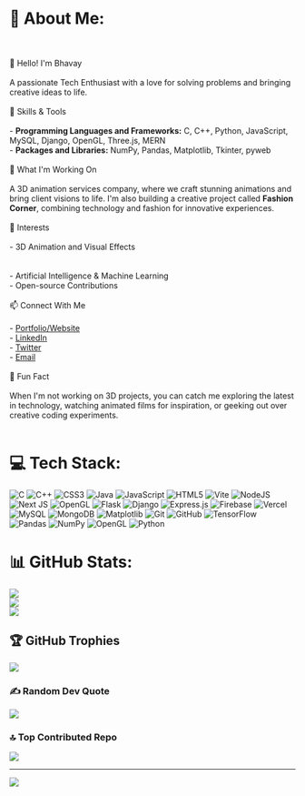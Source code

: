 # 💫 About Me:
<br><br>👋 Hello! I'm Bhavay<br><br>A passionate  Tech Enthusiast with a love for solving problems and bringing creative ideas to life.<br><br>🔧 Skills & Tools<br><br>- **Programming Languages and Frameworks:** C, C++, Python, JavaScript, MySQL, Django, OpenGL, Three.js, MERN<br>- **Packages and Libraries:** NumPy, Pandas, Matplotlib, Tkinter, pyweb<br><br>🌱 What I'm Working On<br><br>A 3D animation services company, where we craft stunning animations and bring client visions to life. I'm also building a creative project called **Fashion Corner**, combining technology and fashion for innovative experiences.<br><br>🎯 Interests<br><br>- 3D Animation and Visual Effects<br><br><br>- Artificial Intelligence & Machine Learning<br>- Open-source Contributions<br><br>📫 Connect With Me<br><br>- [Portfolio/Website](https://yourportfolio.com)<br>- [LinkedIn](https://linkedin.com/in/yourprofile)<br>- [Twitter](https://twitter.com/yourhandle)<br>- [Email](mailto\:youremail@example.com)<br><br>🚀 Fun Fact<br><br>When I'm not working on 3D projects, you can catch me exploring the latest in  technology, watching animated films for inspiration, or geeking out over creative coding experiments.<br><br>


# 💻 Tech Stack:
![C](https://img.shields.io/badge/c-%2300599C.svg?style=for-the-badge&logo=c&logoColor=white) ![C++](https://img.shields.io/badge/c++-%2300599C.svg?style=for-the-badge&logo=c%2B%2B&logoColor=white) ![CSS3](https://img.shields.io/badge/css3-%231572B6.svg?style=for-the-badge&logo=css3&logoColor=white) ![Java](https://img.shields.io/badge/java-%23ED8B00.svg?style=for-the-badge&logo=openjdk&logoColor=white) ![JavaScript](https://img.shields.io/badge/javascript-%23323330.svg?style=for-the-badge&logo=javascript&logoColor=%23F7DF1E) ![HTML5](https://img.shields.io/badge/html5-%23E34F26.svg?style=for-the-badge&logo=html5&logoColor=white) ![Vite](https://img.shields.io/badge/vite-%23646CFF.svg?style=for-the-badge&logo=vite&logoColor=white) ![NodeJS](https://img.shields.io/badge/node.js-6DA55F?style=for-the-badge&logo=node.js&logoColor=white) ![Next JS](https://img.shields.io/badge/Next-black?style=for-the-badge&logo=next.js&logoColor=white) ![OpenGL](https://img.shields.io/badge/OpenGL-%23FFFFFF.svg?style=for-the-badge&logo=opengl) ![Flask](https://img.shields.io/badge/flask-%23000.svg?style=for-the-badge&logo=flask&logoColor=white) ![Django](https://img.shields.io/badge/django-%23092E20.svg?style=for-the-badge&logo=django&logoColor=white) ![Express.js](https://img.shields.io/badge/express.js-%23404d59.svg?style=for-the-badge&logo=express&logoColor=%2361DAFB) ![Firebase](https://img.shields.io/badge/firebase-%23039BE5.svg?style=for-the-badge&logo=firebase) ![Vercel](https://img.shields.io/badge/vercel-%23000000.svg?style=for-the-badge&logo=vercel&logoColor=white) ![MySQL](https://img.shields.io/badge/mysql-4479A1.svg?style=for-the-badge&logo=mysql&logoColor=white) ![MongoDB](https://img.shields.io/badge/MongoDB-%234ea94b.svg?style=for-the-badge&logo=mongodb&logoColor=white) ![Matplotlib](https://img.shields.io/badge/Matplotlib-%23ffffff.svg?style=for-the-badge&logo=Matplotlib&logoColor=black) ![Git](https://img.shields.io/badge/git-%23F05033.svg?style=for-the-badge&logo=git&logoColor=white) ![GitHub](https://img.shields.io/badge/github-%23121011.svg?style=for-the-badge&logo=github&logoColor=white) ![TensorFlow](https://img.shields.io/badge/TensorFlow-%23FF6F00.svg?style=for-the-badge&logo=TensorFlow&logoColor=white) ![Pandas](https://img.shields.io/badge/pandas-%23150458.svg?style=for-the-badge&logo=pandas&logoColor=white) ![NumPy](https://img.shields.io/badge/numpy-%23013243.svg?style=for-the-badge&logo=numpy&logoColor=white) ![OpenGL](https://img.shields.io/badge/OpenGL-white?logo=OpenGL&style=for-the-badge) ![Python](https://img.shields.io/badge/python-3670A0?style=for-the-badge&logo=python&logoColor=ffdd54)
# 📊 GitHub Stats:
![](https://github-readme-stats.vercel.app/api?username=bhavay07&theme=dark&hide_border=false&include_all_commits=false&count_private=false)<br/>
![](https://github-readme-streak-stats.herokuapp.com/?user=bhavay07&theme=dark&hide_border=false)<br/>
![](https://github-readme-stats.vercel.app/api/top-langs/?username=bhavay07&theme=dark&hide_border=false&include_all_commits=false&count_private=false&layout=compact)

## 🏆 GitHub Trophies
![](https://github-profile-trophy.vercel.app/?username=bhavay07&theme=radical&no-frame=false&no-bg=true&margin-w=4)

### ✍️ Random Dev Quote
![](https://quotes-github-readme.vercel.app/api?type=horizontal&theme=radical)

### 🔝 Top Contributed Repo
![](https://github-contributor-stats.vercel.app/api?username=bhavay07&limit=5&theme=dark&combine_all_yearly_contributions=true)

---
[![](https://visitcount.itsvg.in/api?id=bhavay07&icon=0&color=0)](https://visitcount.itsvg.in)

<!-- P
